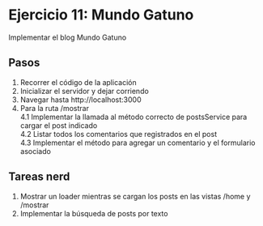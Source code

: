 # Ejercicio 11: Mundo Gatuno

Implementar el blog Mundo Gatuno

## Pasos
1. Recorrer el código de la aplicación
2. Inicializar el servidor y dejar corriendo
3. Navegar hasta http://localhost:3000
4. Para la ruta /mostrar  
   4.1 Implementar la llamada al método correcto de postsService para cargar el post indicado  
   4.2 Listar todos los comentarios que registrados en el post    
   4.3 Implementar el método para agregar un comentario y el formulario asociado    


## Tareas nerd
1. Mostrar un loader mientras se cargan los posts en las vistas /home y /mostrar
2. Implementar la búsqueda de posts por texto
